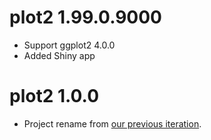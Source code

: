 # plot2 1.99.0.9000

* Support ggplot2 4.0.0
* Added Shiny app

# plot2 1.0.0

* Project rename from [our previous iteration](https://github.com/certe-medical-epidemiology/certeplot2).
